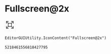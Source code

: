 # Fullscreen@2x
![](/img/Fullscreen@2x.png)

``` CSharp
EditorGUIUtility.IconContent("Fullscreen@2x")
```
```
5218461556818427795
```
